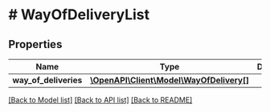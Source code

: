 # # WayOfDeliveryList

## Properties

Name | Type | Description | Notes
------------ | ------------- | ------------- | -------------
**way_of_deliveries** | [**\OpenAPI\Client\Model\WayOfDelivery[]**](WayOfDelivery.md) |  | [optional]

[[Back to Model list]](../../README.md#models) [[Back to API list]](../../README.md#endpoints) [[Back to README]](../../README.md)
